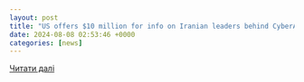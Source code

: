 ```yaml
---
layout: post
title: "US offers $10 million for info on Iranian leaders behind CyberAv3ngers water utility attacks"
date: 2024-08-08 02:53:46 +0000
categories: [news]
---
```


[Читати далі](https://therecord.media/us-offers-reward-for-info-on-iranian-hackers-water-utilities)
